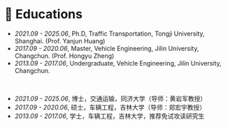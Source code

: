 
# 📖 Educations
- *2021.09 - 2025.06*, Ph.D, Traffic Transportation, Tongji University, Shanghai. (Prof. Yanjun Huang)
- *2017.09 - 2020.06*, Master, Vehicle Engineering, Jilin University, Changchun. (Prof. Hongyu Zheng)
- *2013.09 - 2017.06*, Undergraduate, Vehicle Engineering, Jilin University, Changchun.

<br/>

- *2021.09 - 2025.06*, 博士，交通运输，同济大学（导师：黄岩军教授）
- *2017.09 - 2020.06*, 硕士，车辆工程，吉林大学（导师：郑宏宇教授）
- *2013.09 - 2017.06*, 学士，车辆工程，吉林大学，推荐免试攻读研究生

